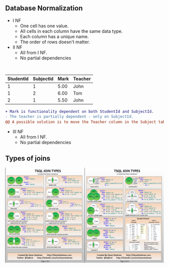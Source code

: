 ## Database Normalization

  - I NF
    - One cell has one value.
    - All cells in each column have the same data type.
    - Each column has a unique name.
    - The order of rows doesn't matter.
- II NF
    - All from I NF.
    - No partial dependencies
  
<br />


| StudentId | SubjectId | Mark | Teacher |
|-----------|-----------|------|---------|
|     1     |     1     | 5.00 |  John   |  
|     1     |     2     | 6.00 |  Tom    |  
|     2     |     1     | 5.50 |  John   |  
     
```diff 
+ Mark is functionality dependent on both StudentId and SubjectId.
- The teacher is partially dependent - only on SubjectId.
@@ A possible solution is to move the Teacher column in the Subject table. @@
```

- III NF
    - All from I NF.
    - No partial dependencies


## Types of joins

![Types of Joins](T-SQL%20Joins.png "Types of Joins")
